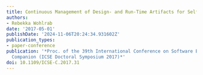 ```yaml
---
title: Continuous Management of Design- and Run-Time Artifacts for Self-Adaptive Systems
authors:
- Rebekka Wohlrab
date: '2017-05-01'
publishDate: '2024-11-06T20:24:34.931602Z'
publication_types:
- paper-conference
publication: '*Proc. of the 39th International Conference on Software Engineering
  Companion (ICSE Doctoral Symposium 2017)*'
doi: 10.1109/ICSE-C.2017.31
---
```

